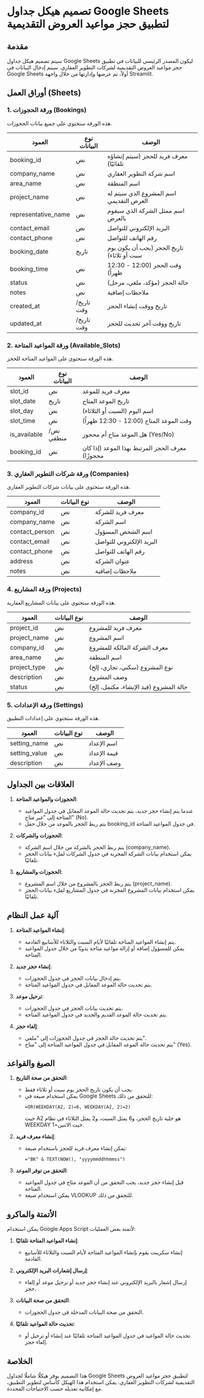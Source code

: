 # تصميم هيكل جداول Google Sheets لتطبيق حجز مواعيد العروض التقديمية

## مقدمة
سيتم تصميم هيكل جداول Google Sheets ليكون المصدر الرئيسي للبيانات في تطبيق حجز مواعيد العروض التقديمية لشركات التطوير العقاري. سيتم إدخال البيانات في Google Sheets أولاً، ثم عرضها وإدارتها من خلال واجهة Streamlit.

## أوراق العمل (Sheets)

### 1. ورقة الحجوزات (Bookings)
هذه الورقة ستحتوي على جميع بيانات الحجوزات.

| العمود | نوع البيانات | الوصف |
|-------|-------------|-------|
| booking_id | نص | معرف فريد للحجز (سيتم إنشاؤه تلقائيًا) |
| company_name | نص | اسم شركة التطوير العقاري |
| area_name | نص | اسم المنطقة |
| project_name | نص | اسم المشروع الذي سيتم له العرض التقديمي |
| representative_name | نص | اسم ممثل الشركة الذي سيقوم بالعرض |
| contact_email | نص | البريد الإلكتروني للتواصل |
| contact_phone | نص | رقم الهاتف للتواصل |
| booking_date | تاريخ | تاريخ الحجز (يجب أن يكون يوم سبت أو ثلاثاء) |
| booking_time | نص | وقت الحجز (12:00 - 12:30 ظهراً) |
| status | نص | حالة الحجز (مؤكد، ملغي، مرحل) |
| notes | نص | ملاحظات إضافية |
| created_at | تاريخ/وقت | تاريخ ووقت إنشاء الحجز |
| updated_at | تاريخ/وقت | تاريخ ووقت آخر تحديث للحجز |

### 2. ورقة المواعيد المتاحة (Available_Slots)
هذه الورقة ستحتوي على المواعيد المتاحة للحجز.

| العمود | نوع البيانات | الوصف |
|-------|-------------|-------|
| slot_id | نص | معرف فريد للموعد |
| slot_date | تاريخ | تاريخ الموعد المتاح |
| slot_day | نص | اسم اليوم (السبت أو الثلاثاء) |
| slot_time | نص | وقت الموعد المتاح (12:00 - 12:30 ظهراً) |
| is_available | نص/منطقي | هل الموعد متاح أم محجوز (Yes/No) |
| booking_id | نص | معرف الحجز المرتبط بهذا الموعد (إذا كان محجوزًا) |

### 3. ورقة شركات التطوير العقاري (Companies)
هذه الورقة ستحتوي على بيانات شركات التطوير العقاري.

| العمود | نوع البيانات | الوصف |
|-------|-------------|-------|
| company_id | نص | معرف فريد للشركة |
| company_name | نص | اسم الشركة |
| contact_person | نص | اسم الشخص المسؤول |
| contact_email | نص | البريد الإلكتروني للتواصل |
| contact_phone | نص | رقم الهاتف للتواصل |
| address | نص | عنوان الشركة |
| notes | نص | ملاحظات إضافية |

### 4. ورقة المشاريع (Projects)
هذه الورقة ستحتوي على بيانات المشاريع العقارية.

| العمود | نوع البيانات | الوصف |
|-------|-------------|-------|
| project_id | نص | معرف فريد للمشروع |
| project_name | نص | اسم المشروع |
| company_id | نص | معرف الشركة المالكة للمشروع |
| area_name | نص | اسم المنطقة |
| project_type | نص | نوع المشروع (سكني، تجاري، إلخ) |
| description | نص | وصف المشروع |
| status | نص | حالة المشروع (قيد الإنشاء، مكتمل، إلخ) |

### 5. ورقة الإعدادات (Settings)
هذه الورقة ستحتوي على إعدادات التطبيق.

| العمود | نوع البيانات | الوصف |
|-------|-------------|-------|
| setting_name | نص | اسم الإعداد |
| setting_value | نص | قيمة الإعداد |
| description | نص | وصف الإعداد |

## العلاقات بين الجداول

1. **الحجوزات والمواعيد المتاحة**:
   - عندما يتم إنشاء حجز جديد، يتم تحديث حالة الموعد المقابل في جدول المواعيد المتاحة إلى "غير متاح" (No).
   - يتم ربط الحجز بالموعد من خلال حقل booking_id في جدول المواعيد المتاحة.

2. **الحجوزات والشركات**:
   - يتم ربط الحجز بالشركة من خلال اسم الشركة (company_name).
   - يمكن استخدام بيانات الشركة المخزنة في جدول الشركات لملء بيانات الحجز تلقائيًا.

3. **الحجوزات والمشاريع**:
   - يتم ربط الحجز بالمشروع من خلال اسم المشروع (project_name).
   - يمكن استخدام بيانات المشروع المخزنة في جدول المشاريع لملء بيانات الحجز تلقائيًا.

## آلية عمل النظام

1. **إنشاء المواعيد المتاحة**:
   - يتم إنشاء المواعيد المتاحة تلقائيًا لأيام السبت والثلاثاء للأسابيع القادمة.
   - يمكن للمسؤول إضافة أو إزالة مواعيد متاحة يدويًا من خلال جدول المواعيد المتاحة.

2. **إنشاء حجز جديد**:
   - يتم إدخال بيانات الحجز في جدول الحجوزات.
   - يتم تحديث حالة الموعد المقابل في جدول المواعيد المتاحة.

3. **ترحيل موعد**:
   - يتم تحديث بيانات الحجز في جدول الحجوزات.
   - يتم تحديث حالة الموعد القديم والجديد في جدول المواعيد المتاحة.

4. **إلغاء حجز**:
   - يتم تحديث حالة الحجز في جدول الحجوزات إلى "ملغي".
   - يتم تحديث حالة الموعد المقابل في جدول المواعيد المتاحة إلى "متاح" (Yes).

## الصيغ والقواعد

1. **التحقق من صحة التاريخ**:
   - يجب أن يكون تاريخ الحجز يوم سبت أو ثلاثاء فقط.
   - يمكن استخدام صيغة في Google Sheets للتحقق من ذلك:
     ```
     =OR(WEEKDAY(A2, 2)=6, WEEKDAY(A2, 2)=2)
     ```
     حيث A2 هو خلية تاريخ الحجز، و6 يمثل السبت، و2 يمثل الثلاثاء في نظام WEEKDAY حيث الاثنين=1.

2. **إنشاء معرف فريد**:
   - يمكن إنشاء معرف فريد للحجز باستخدام صيغة:
     ```
     ="BK" & TEXT(NOW(), "yyyymmddhhmmss")
     ```

3. **التحقق من توفر الموعد**:
   - قبل إنشاء حجز جديد، يجب التحقق من أن الموعد متاح في جدول المواعيد المتاحة.
   - يمكن استخدام صيغة VLOOKUP للتحقق من ذلك.

## الأتمتة والماكرو

يمكن استخدام Google Apps Script لأتمتة بعض العمليات:

1. **إنشاء المواعيد المتاحة تلقائيًا**:
   - إنشاء سكريبت يقوم بإنشاء المواعيد المتاحة لأيام السبت والثلاثاء للأسابيع القادمة.

2. **إرسال إشعارات البريد الإلكتروني**:
   - إرسال إشعار بالبريد الإلكتروني عند إنشاء حجز جديد أو ترحيل موعد أو إلغاء حجز.

3. **التحقق من صحة البيانات**:
   - التحقق من صحة البيانات المدخلة في جدول الحجوزات.

4. **تحديث حالة المواعيد تلقائيًا**:
   - تحديث حالة المواعيد في جدول المواعيد المتاحة تلقائيًا عند إنشاء أو ترحيل أو إلغاء حجز.

## الخلاصة

هذا التصميم يوفر هيكلًا شاملًا لجداول Google Sheets لتطبيق حجز مواعيد العروض التقديمية لشركات التطوير العقاري. يمكن استخدام هذا الهيكل كأساس لتطوير التطبيق، مع إمكانية تعديله حسب الاحتياجات المحددة.
